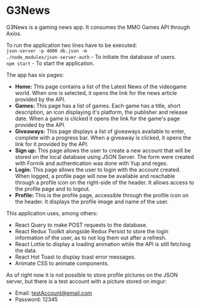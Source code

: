 # G3News

G3News is a gaming news app. It consumes the MMO Games API through Axios. 

To run the application two lines have to be executed: <br>
<code>json-server -p 4000 db.json -m ./node_modules/json-server-auth</code> - To initiate the database of users.<br>
<code>npm start</code> - To start the application.

The app has six pages:

- <strong>Home:</strong> This page contains a list of the Latest News of the videogame world. When one is selected, it opens the link for the news article provided by the API.
- <strong>Games:</strong> This page has a list of games. Each game has a title, short description, an icon displaying it's platform, the publisher and release date. When a game is clicked it opens the link for the game's page provided by the API.
- <strong>Giveaways:</strong> This page displays a list of giveaways available to enter, complete with a progress bar. When a giveaway is clicked, it opens the link for it provided by the API.
- <strong>Sign up:</strong> This page allows the user to create a new account that will be stored on the local database using JSON Server. The form were created with Formik and authentication was done with Yup and regex. 
- <strong>Login:</strong> This page allows the user to login with the account created. When logged, a profile page will now be available and reachable through a profile icon on the right-side of the header. It allows access to the profile page and to logout.
- <strong>Profile:</strong> This is the profile page, accessible through the profile icon on the header. It displays the profile image and name of the user.

This application uses, among others: <br>
- React Query to make POST requests to the database. <br>
- React Redux Toolkit alongside Redux Persist to store the login information of the user, as to not log them out after a refresh. <br>
- React Lottie to display a loading animation while the API is still fetching the data. <br>
- React Hot Toast to display toast error messages. <br>
- Animate CSS to animate components. <br>

As of right now it is not possible to store profile pictures on the JSON server, but there is a test account with a picture stored on imgur: 
- Email: testAccount@email.com
- Password: 12345

